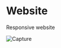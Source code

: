# Website

Responsive website


![Capture](https://user-images.githubusercontent.com/111413327/187381650-7a76b84e-3e02-40e1-9cf0-ced72c3060e4.PNG)
